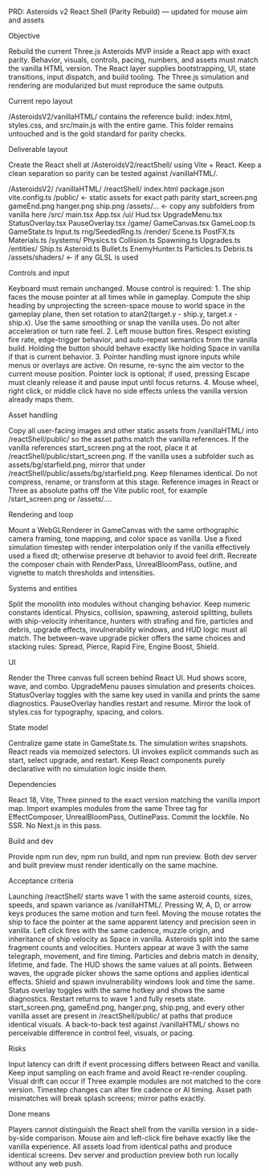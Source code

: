 PRD: Asteroids v2 React Shell (Parity Rebuild) — updated for mouse aim and assets

Objective

Rebuild the current Three.js Asteroids MVP inside a React app with exact parity. Behavior, visuals, controls, pacing, numbers, and assets must match the vanilla HTML version. The React layer supplies bootstrapping, UI, state transitions, input dispatch, and build tooling. The Three.js simulation and rendering are modularized but must reproduce the same outputs.

Current repo layout

/AsteroidsV2/vanillaHTML/ contains the reference build: index.html, styles.css, and src/main.js with the entire game. This folder remains untouched and is the gold standard for parity checks.

Deliverable layout

Create the React shell at /AsteroidsV2/reactShell/ using Vite + React. Keep a clean separation so parity can be tested against /vanillaHTML/.

/AsteroidsV2/
  /vanillaHTML/
  /reactShell/
    index.html
    package.json
    vite.config.ts
    /public/                ← static assets for exact path parity
      start_screen.png
      gameEnd.png
      hanger.png
      ship.png
      /assets/...           ← copy any subfolders from vanilla here
    /src/
      main.tsx
      App.tsx
      /ui/
        Hud.tsx
        UpgradeMenu.tsx
        StatusOverlay.tsx
        PauseOverlay.tsx
      /game/
        GameCanvas.tsx
        GameLoop.ts
        GameState.ts
        Input.ts
        rng/SeededRng.ts
        /render/
          Scene.ts
          PostFX.ts
          Materials.ts
        /systems/
          Physics.ts
          Collision.ts
          Spawning.ts
          Upgrades.ts
        /entities/
          Ship.ts
          Asteroid.ts
          Bullet.ts
          EnemyHunter.ts
          Particles.ts
          Debris.ts
        /assets/shaders/     ← if any GLSL is used

Controls and input

Keyboard must remain unchanged. Mouse control is required:
	1.	The ship faces the mouse pointer at all times while in gameplay. Compute the ship heading by unprojecting the screen-space mouse to world space in the gameplay plane, then set rotation to atan2(target.y - ship.y, target.x - ship.x). Use the same smoothing or snap the vanilla uses. Do not alter acceleration or turn rate feel.
	2.	Left mouse button fires. Respect existing fire rate, edge-trigger behavior, and auto-repeat semantics from the vanilla build. Holding the button should behave exactly like holding Space in vanilla if that is current behavior.
	3.	Pointer handling must ignore inputs while menus or overlays are active. On resume, re-sync the aim vector to the current mouse position. Pointer lock is optional; if used, pressing Escape must cleanly release it and pause input until focus returns.
	4.	Mouse wheel, right click, or middle click have no side effects unless the vanilla version already maps them.

Asset handling

Copy all user-facing images and other static assets from /vanillaHTML/ into /reactShell/public/ so the asset paths match the vanilla references. If the vanilla references start_screen.png at the root, place it at /reactShell/public/start_screen.png. If the vanilla uses a subfolder such as assets/bg/starfield.png, mirror that under /reactShell/public/assets/bg/starfield.png. Keep filenames identical. Do not compress, rename, or transform at this stage. Reference images in React or Three as absolute paths off the Vite public root, for example /start_screen.png or /assets/....

Rendering and loop

Mount a WebGLRenderer in GameCanvas with the same orthographic camera framing, tone mapping, and color space as vanilla. Use a fixed simulation timestep with render interpolation only if the vanilla effectively used a fixed dt; otherwise preserve dt behavior to avoid feel drift. Recreate the composer chain with RenderPass, UnrealBloomPass, outline, and vignette to match thresholds and intensities.

Systems and entities

Split the monolith into modules without changing behavior. Keep numeric constants identical. Physics, collision, spawning, asteroid splitting, bullets with ship-velocity inheritance, hunters with strafing and fire, particles and debris, upgrade effects, invulnerability windows, and HUD logic must all match. The between-wave upgrade picker offers the same choices and stacking rules: Spread, Pierce, Rapid Fire, Engine Boost, Shield.

UI

Render the Three canvas full screen behind React UI. Hud shows score, wave, and combo. UpgradeMenu pauses simulation and presents choices. StatusOverlay toggles with the same key used in vanilla and prints the same diagnostics. PauseOverlay handles restart and resume. Mirror the look of styles.css for typography, spacing, and colors.

State model

Centralize game state in GameState.ts. The simulation writes snapshots. React reads via memoized selectors. UI invokes explicit commands such as start, select upgrade, and restart. Keep React components purely declarative with no simulation logic inside them.

Dependencies

React 18, Vite, Three pinned to the exact version matching the vanilla import map. Import examples modules from the same Three tag for EffectComposer, UnrealBloomPass, OutlinePass. Commit the lockfile. No SSR. No Next.js in this pass.

Build and dev

Provide npm run dev, npm run build, and npm run preview. Both dev server and built preview must render identically on the same machine.

Acceptance criteria

Launching /reactShell/ starts wave 1 with the same asteroid counts, sizes, speeds, and spawn variance as /vanillaHTML/. Pressing W, A, D, or arrow keys produces the same motion and turn feel. Moving the mouse rotates the ship to face the pointer at the same apparent latency and precision seen in vanilla. Left click fires with the same cadence, muzzle origin, and inheritance of ship velocity as Space in vanilla. Asteroids split into the same fragment counts and velocities. Hunters appear at wave 3 with the same telegraph, movement, and fire timing. Particles and debris match in density, lifetime, and fade. The HUD shows the same values at all points. Between waves, the upgrade picker shows the same options and applies identical effects. Shield and spawn invulnerability windows look and time the same. Status overlay toggles with the same hotkey and shows the same diagnostics. Restart returns to wave 1 and fully resets state. start_screen.png, gameEnd.png, hanger.png, ship.png, and every other vanilla asset are present in /reactShell/public/ at paths that produce identical visuals. A back-to-back test against /vanillaHTML/ shows no perceivable difference in control feel, visuals, or pacing.

Risks

Input latency can drift if event processing differs between React and vanilla. Keep input sampling on each frame and avoid React re-render coupling. Visual drift can occur if Three example modules are not matched to the core version. Timestep changes can alter fire cadence or AI timing. Asset path mismatches will break splash screens; mirror paths exactly.

Done means

Players cannot distinguish the React shell from the vanilla version in a side-by-side comparison. Mouse aim and left-click fire behave exactly like the vanilla experience. All assets load from identical paths and produce identical screens. Dev server and production preview both run locally without any web push.